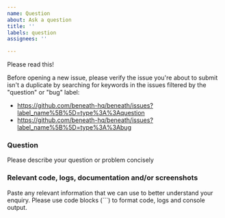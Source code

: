 ```yaml
---
name: Question
about: Ask a question
title: ''
labels: question
assignees: ''

---
```


Please read this!

Before opening a new issue, please verify the issue you're about to submit isn't a duplicate by searching for keywords in the issues filtered by the "question" or "bug" label:

- https://github.com/beneath-hq/beneath/issues?label_name%5B%5D=type%3A%3Aquestion
- https://github.com/beneath-hq/beneath/issues?label_name%5B%5D=type%3A%3Abug

### Question
Please describe your question or problem concisely

### Relevant code, logs, documentation and/or screenshots
Paste any relevant information that we can use to better understand your enquiry. Please use code blocks (```) to format code, logs and console output.
